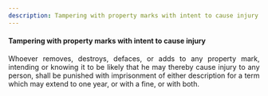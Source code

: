 ```yaml
---
description: Tampering with property marks with intent to cause injury
---
```


#### Tampering with property marks with intent to cause injury
<div style="text-align: justify">

Whoever removes, destroys, defaces, or adds to any property mark, intending or knowing it to be likely that he may thereby cause injury to any person, shall be punished with imprisonment of either description for a term which may extend to one year, or with a fine, or with both.

</div>
